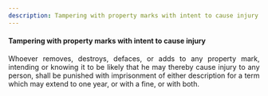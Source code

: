 ```yaml
---
description: Tampering with property marks with intent to cause injury
---
```


#### Tampering with property marks with intent to cause injury
<div style="text-align: justify">

Whoever removes, destroys, defaces, or adds to any property mark, intending or knowing it to be likely that he may thereby cause injury to any person, shall be punished with imprisonment of either description for a term which may extend to one year, or with a fine, or with both.

</div>
